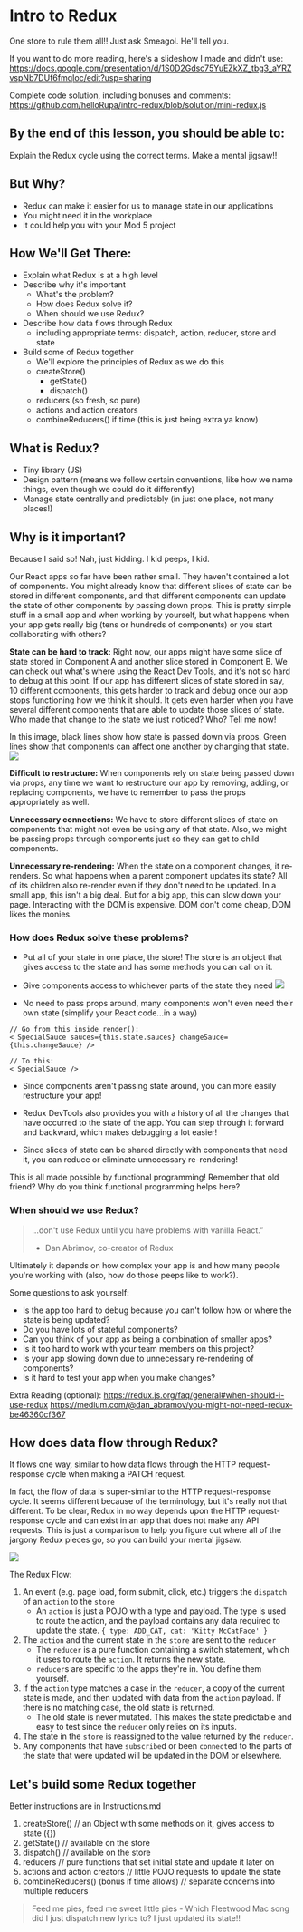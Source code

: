 # Intro to Redux
One store to rule them all!! Just ask Smeagol. He'll tell you.

If you want to do more reading, here's a slideshow I made and didn't use: https://docs.google.com/presentation/d/1S0D2Gdsc75YuEZkXZ_tbg3_aYRZvspNb7DUf6fmqIoc/edit?usp=sharing

Complete code solution, including bonuses and comments: https://github.com/helloRupa/intro-redux/blob/solution/mini-redux.js

## By the end of this lesson, you should be able to:
Explain the Redux cycle using the correct terms. Make a mental jigsaw!!

## But Why?
- Redux can make it easier for us to manage state in our applications
- You might need it in the workplace
- It could help you with your Mod 5 project

## How We'll Get There:
- Explain what Redux is at a high level
- Describe why it's important
    - What's the problem?
    - How does Redux solve it?
    - When should we use Redux?
- Describe how data flows through Redux
    - including appropriate terms: dispatch, action, reducer, store and state
- Build some of Redux together
    - We'll explore the principles of Redux as we do this
    - createStore()
        - getState()
        - dispatch()
    - reducers (so fresh, so pure)
    - actions and action creators
    - combineReducers() if time (this is just being extra ya know)

## What is Redux?
- Tiny library (JS)
- Design pattern (means we follow certain conventions, like how we name things, even though we could do it differently)
- Manage state centrally and predictably (in just one place, not many places!)

## Why is it important?
Because I said so! Nah, just kidding. I kid peeps, I kid.

Our React apps so far have been rather small. They haven't contained a lot of components. You might already know that different slices of state can be stored in different components, and that different components can update the state of other components by passing down props. This is pretty simple stuff in a small app and when working by yourself, but what happens when your app gets really big (tens or hundreds of components) or you start collaborating with others?

**State can be hard to track:** Right now, our apps might have some slice of state stored in Component A and another slice stored in Component B. We can check out what's where using the React Dev Tools, and it's not so hard to debug at this point. If our app has different slices of state stored in say, 10 different components, this gets harder to track and debug once our app stops functioning how we think it should. It gets even harder when you have several different components that are able to update those slices of state. Who made that change to the state we just noticed? Who? Tell me now!

In this image, black lines show how state is passed down via props. Green lines show that components can affect one another by changing that state.
![](images/react-flow.png)

**Difficult to restructure:** When components rely on state being passed down via props, any time we want to restructure our app by removing, adding, or replacing components, we have to remember to pass the props appropriately as well.

**Unnecessary connections:** We have to store different slices of state on components that might not even be using any of that state. Also, we might be passing props through components just so they can get to child components.

**Unnecessary re-rendering:** When the state on a component changes, it re-renders. So what happens when a parent component updates its state? All of its children also re-render even if they don't need to be updated. In a small app, this isn't a big deal. But for a big app, this can slow down your page. Interacting with the DOM is expensive. DOM don't come cheap, DOM likes the monies.

### How does Redux solve these problems?
- Put all of your state in one place, the store! The store is an object that gives access to the state and has some methods you can call on it.
- Give components access to whichever parts of the state they need
![](images/redux-octopus.png)

- No need to pass props around, many components won't even need their own state (simplify your React code...in a way)
```
// Go from this inside render():
< SpecialSauce sauces={this.state.sauces} changeSauce={this.changeSauce} />

// To this:
< SpecialSauce />
```
- Since components aren't passing state around, you can more easily restructure your app!

- Redux DevTools also provides you with a history of all the changes that have occurred to the state of the app. You can step through it forward and backward, which makes debugging a lot easier!

- Since slices of state can be shared directly with components that need it, you can reduce or eliminate unnecessary re-rendering!

This is all made possible by functional programming! Remember that old friend? Why do you think functional programming helps here?

### When should we use Redux?
> ...don't use Redux until you have problems with vanilla React.” 
> - Dan Abrimov, co-creator of Redux

Ultimately it depends on how complex your app is and how many people you're working with (also, how do those peeps like to work?).

Some questions to ask yourself:
- Is the app too hard to debug because you can't follow how or where the state is being updated?
- Do you have lots of stateful components?
- Can you think of your app as being a combination of smaller apps?
- Is it too hard to work with your team members on this project?
- Is your app slowing down due to unnecessary re-rendering of components?
- Is it hard to test your app when you make changes?

Extra Reading (optional):
https://redux.js.org/faq/general#when-should-i-use-redux
https://medium.com/@dan_abramov/you-might-not-need-redux-be46360cf367

## How does data flow through Redux?
It flows one way, similar to how data flows through the HTTP request-response cycle when making a PATCH request. 

In fact, the flow of data is super-similar to the HTTP request-response cycle. It seems different because of the terminology, but it's really not that different. To be clear, Redux in no way depends upon the HTTP request-response cycle and can exist in an app that does not make any API requests. This is just a comparison to help you figure out where all of the jargony Redux pieces go, so you can build your mental jigsaw.

![](images/http-redux.png)

The Redux Flow:
1. An event (e.g. page load, form submit, click, etc.) triggers the `dispatch` of an `action` to the `store`
    - An `action` is just a POJO with a type and payload. The type is used to route the action, and the payload contains any data required to update the state. `{ type: ADD_CAT, cat: 'Kitty McCatFace' }`
2. The `action` and the current state in the `store` are sent to the `reducer`
    - The `reducer` is a pure function containing a switch statement, which it uses to route the `action`. It returns the new state.
    - `reducer`s are specific to the apps they're in. You define them yourself.
3. If the `action` type matches a case in the `reducer`, a copy of the current state is made, and then updated with data from the `action` payload. If there is no matching case, the old state is returned.
    - The old state is never mutated. This makes the state predictable and easy to test since the `reducer` only relies on its inputs.
4. The state in the `store` is reassigned to the value returned by the `reducer`.
5. Any components that have `subscribe`d or been `connect`ed to the parts of the state that were updated will be updated in the DOM or elsewhere.

## Let's build some Redux together
Better instructions are in Instructions.md
1. createStore() // an Object with some methods on it, gives access to state ({})
2. getState() // available on the store
3. dispatch() // available on the store
4. reducers  // pure functions that set initial state and update it later on
5. actions and action creators  // little POJO requests to update the state
6. combineReducers() (bonus if time allows)  // separate concerns into multiple reducers

> Feed me pies, feed me sweet little pies - Which Fleetwood Mac song did I just dispatch new lyrics to? I just updated its state!!